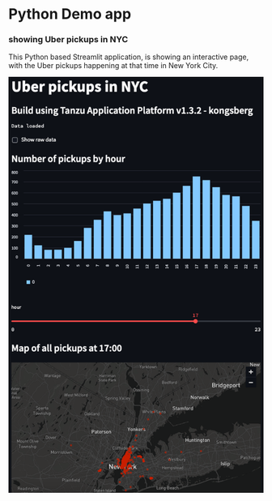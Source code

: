 # Python Demo app

### showing Uber pickups in NYC

This Python based Streamlit application, is showing an interactive page, with the Uber pickups happening at that time in New York City.

![frontpage](images/frontpage.png)
